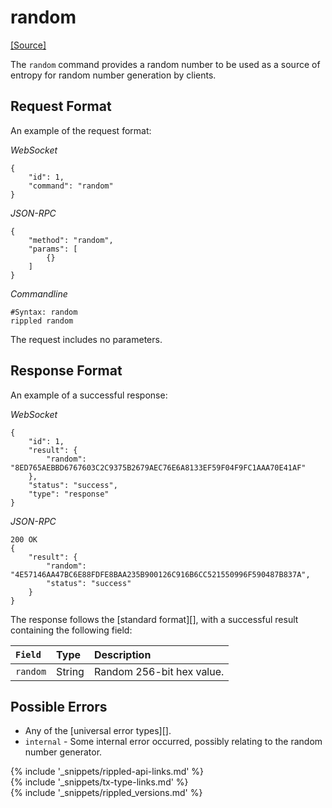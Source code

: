 # random
[[Source]<br>](https://github.com/ripple/rippled/blob/master/src/ripple/rpc/handlers/Random.cpp "Source")

The `random` command provides a random number to be used as a source of entropy for random number generation by clients.

## Request Format
An example of the request format:

<!-- MULTICODE_BLOCK_START -->

*WebSocket*

```
{
    "id": 1,
    "command": "random"
}
```

*JSON-RPC*

```
{
    "method": "random",
    "params": [
        {}
    ]
}
```

*Commandline*

```
#Syntax: random
rippled random
```

<!-- MULTICODE_BLOCK_END -->

The request includes no parameters.

## Response Format

An example of a successful response:

<!-- MULTICODE_BLOCK_START -->

*WebSocket*

```
{
    "id": 1,
    "result": {
        "random": "8ED765AEBBD6767603C2C9375B2679AEC76E6A8133EF59F04F9FC1AAA70E41AF"
    },
    "status": "success",
    "type": "response"
}
```

*JSON-RPC*

```
200 OK
{
    "result": {
        "random": "4E57146AA47BC6E88FDFE8BAA235B900126C916B6CC521550996F590487B837A",
        "status": "success"
    }
}
```

<!-- MULTICODE_BLOCK_END -->

The response follows the [standard format][], with a successful result containing the following field:

| `Field`  | Type   | Description               |
|:---------|:-------|:--------------------------|
| `random` | String | Random 256-bit hex value. |

## Possible Errors

* Any of the [universal error types][].
* `internal` - Some internal error occurred, possibly relating to the random number generator.

<!--{# common link defs #}-->
{% include '_snippets/rippled-api-links.md' %}			
{% include '_snippets/tx-type-links.md' %}			
{% include '_snippets/rippled_versions.md' %}
